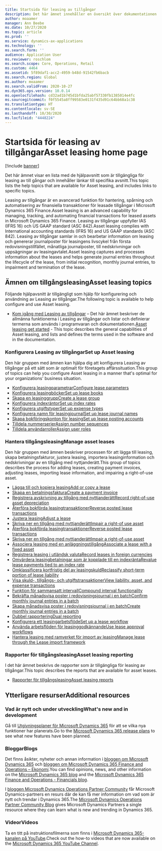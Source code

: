 ```yaml
---
title: Startsida för leasing av tillgångar
description: Det här ämnet innehåller en översikt över dokumentationen om leasing av tillgångar samt länkar till specifika ämnen.
author: moaamer
manager: Ann Beebe
ms.date: 10/27/2020
ms.topic: article
ms.prod: ''
ms.service: dynamics-ax-applications
ms.technology: ''
ms.search.form: ''
audience: Application User
ms.reviewer: roschlom
ms.search.scope: Core, Operations, Retail
ms.custom: 4464
ms.assetid: 5f89daf1-acc2-4959-b48d-91542fb6bacb
ms.search.region: Global
ms.author: moaamer
ms.search.validFrom: 2020-10-27
ms.dyn365.ops.version: 10.0.14
ms.openlocfilehash: cd32ad1b745d1bfda25abf57330fb1385014e4fc
ms.sourcegitcommit: f0f5545a8ff99583e0131f435d91c64bb68a1c38
ms.translationtype: HT
ms.contentlocale: sv-SE
ms.lasthandoff: 10/30/2020
ms.locfileid: "4448224"
---
```

# <a name="asset-leasing-home-page"></a><span data-ttu-id="c4e78-103">Startsida för leasing av tillgångar</span><span class="sxs-lookup"><span data-stu-id="c4e78-103">Asset leasing home page</span></span>

[!include [banner](../includes/banner.md)]

<span data-ttu-id="c4e78-104">Det här ämnet visar en lista med de hjälpavsnitt som är tillgängliga för leasing av till gångar och innehåller länkar till specifika avsnitt.</span><span class="sxs-lookup"><span data-stu-id="c4e78-104">This topic lists the help topics that are available for Asset leasing, and includes links to specific topics.</span></span> 

<span data-ttu-id="c4e78-105">Leasing av tillgångar är en avancerad funktion för hantering, spårning och automatisering av finansiella transaktioner för leasade tillgångar i Microsoft Dynamics 365 Finance.</span><span class="sxs-lookup"><span data-stu-id="c4e78-105">Asset leasing is an advanced capability for managing, tracking, and automating financial transactions for leased assets in Microsoft Dynamics 365 Finance.</span></span> <span data-ttu-id="c4e78-106">Leasing av tillgångar uppfyller IAS (IFRS 16) och US GAAP standard (ASC 842).</span><span class="sxs-lookup"><span data-stu-id="c4e78-106">Asset leasing complies with International accounting standards (IFRS 16) and US GAAP standards (ASC 842).</span></span> <span data-ttu-id="c4e78-107">Leasing av tillgångar samlar in och bearbetar information om leasing och genererar journalposter för leasingens livscykel från första redovisningstillfället, månatliga journalposter, till nedskrivningar och uppsägningar av leasingavtalet.</span><span class="sxs-lookup"><span data-stu-id="c4e78-107">Asset leasing captures and processes information about the leases and helps generate journal entries throughout the lifecycle of the lease, from initial recognition, monthly journal entries, to impairment and termination of the lease.</span></span>  

## <a name="asset-leasing-topics"></a><span data-ttu-id="c4e78-108">Ämnen om tillgångsleasing</span><span class="sxs-lookup"><span data-stu-id="c4e78-108">Asset leasing topics</span></span>
<span data-ttu-id="c4e78-109">Följande hjälpavsnitt är tillgängligt som hjälp för konfigurering och användning av Leasing av tillgångar.</span><span class="sxs-lookup"><span data-stu-id="c4e78-109">The following topic is available to help configure and use Asset leasing.</span></span> 

 - <span data-ttu-id="c4e78-110">[Kom igång med Leasing av tillgångar](asset-leasing-quick-start.md) – Det här ämnet beskriver de allmänna funktionerna i Leasing av tillgångar och listar och definierar termerna som används i programvaran och dokumentationen.</span><span class="sxs-lookup"><span data-stu-id="c4e78-110">[Asset leasing get started](asset-leasing-quick-start.md) - This topic describes the general capabilities of Asset leasing, and lists and defines the terms used in the software and in the documentation.</span></span>
 
 ### <a name="set-up-asset-leasing"></a><span data-ttu-id="c4e78-111">Konfigurera Leasing av tillgångar</span><span class="sxs-lookup"><span data-stu-id="c4e78-111">Set up Asset leasing</span></span>
 <span data-ttu-id="c4e78-112">Den här gruppen med ämnen kan hjälpa dig att konfigurera Leasing av tillgångar på ett sätt som är optimalt för företagets affärssituation.</span><span class="sxs-lookup"><span data-stu-id="c4e78-112">This group of topics can help you configure Asset leasing in a manner that's optimal for your organizations' business situation.</span></span>  
  
  - [<span data-ttu-id="c4e78-113">Konfigurera leasingparametrar</span><span class="sxs-lookup"><span data-stu-id="c4e78-113">Configure lease parameters</span></span>](config-lease-parameters.md) 
  - [<span data-ttu-id="c4e78-114">Konfigurera leasingböcker</span><span class="sxs-lookup"><span data-stu-id="c4e78-114">Set up lease books</span></span>](set-up-lease-books.md)
  - [<span data-ttu-id="c4e78-115">Skapa en leasinggrupp</span><span class="sxs-lookup"><span data-stu-id="c4e78-115">Create a lease group</span></span>](create-lease-group.md)
  - [<span data-ttu-id="c4e78-116">Konfigurera indexräntor</span><span class="sxs-lookup"><span data-stu-id="c4e78-116">Set up index rates</span></span>](set-up-index-rate-types.md)
  - [<span data-ttu-id="c4e78-117">Konfigurera utgiftstyper</span><span class="sxs-lookup"><span data-stu-id="c4e78-117">Set up expense types</span></span>](set-up-expense-types.md)
  - [<span data-ttu-id="c4e78-118">Konfigurera namn för leasingjournal</span><span class="sxs-lookup"><span data-stu-id="c4e78-118">Set up lease journal names</span></span>](set-up-lease-journal-names.md)
  - [<span data-ttu-id="c4e78-119">Skapa bokföringskonton för leasing</span><span class="sxs-lookup"><span data-stu-id="c4e78-119">Set up lease posting accounts</span></span>](set-up-lease-posting-accts.md)
  - [<span data-ttu-id="c4e78-120">Tilldela nummerserier</span><span class="sxs-lookup"><span data-stu-id="c4e78-120">Assign number sequences</span></span>](leasing-number-sequences.md)
  - [<span data-ttu-id="c4e78-121">Tilldela användarroller</span><span class="sxs-lookup"><span data-stu-id="c4e78-121">Assign user roles</span></span>](lease-user-roles.md)

### <a name="manage-asset-leases"></a><span data-ttu-id="c4e78-122">Hantera tillgångsleasing</span><span class="sxs-lookup"><span data-stu-id="c4e78-122">Manage asset leases</span></span>
<span data-ttu-id="c4e78-123">Den här gruppen med ämnen beskriver processen för att lägga till leasing, skapa betalningsfakturor, justera leasing, importera leasinginformation och nedskrivningar av en tillgång med nyttjanderätt.</span><span class="sxs-lookup"><span data-stu-id="c4e78-123">This group of topics describes the process for adding leases, creating payment invoices, adjusting leases, importing lease information, and impairing a right-of-use asset.</span></span> 

 - [<span data-ttu-id="c4e78-124">Lägga till och kopiera leasing</span><span class="sxs-lookup"><span data-stu-id="c4e78-124">Add or copy a lease</span></span>](add-lease.md)
 - [<span data-ttu-id="c4e78-125">Skapa en betalningsfaktura</span><span class="sxs-lookup"><span data-stu-id="c4e78-125">Create a payment invoice</span></span>](create-payment-invoice.md)
 - [<span data-ttu-id="c4e78-126">Registrera avskrivning av tillgång med nyttjanderätt</span><span class="sxs-lookup"><span data-stu-id="c4e78-126">Record right-of-use asset depreciation</span></span>](record-rou-asset-depreciation.md)
 - [<span data-ttu-id="c4e78-127">Återföra bokförda leasingtransaktioner</span><span class="sxs-lookup"><span data-stu-id="c4e78-127">Reverse posted lease transactions</span></span>](reverse-posted-lease-trans.md)
 - [<span data-ttu-id="c4e78-128">Justera leasing</span><span class="sxs-lookup"><span data-stu-id="c4e78-128">Adjust a lease</span></span>](adjust-lease.md)
 - [<span data-ttu-id="c4e78-129">Skriva ner en tillgång med nyttjanderätt</span><span class="sxs-lookup"><span data-stu-id="c4e78-129">Impair a right-of use asset</span></span>](impair-rou-asset.md)
 - [<span data-ttu-id="c4e78-130">Återföra bokförda leasingtransaktioner</span><span class="sxs-lookup"><span data-stu-id="c4e78-130">Reverse posted lease transactions</span></span>](reverse-posted-lease-trans.md)
 - [<span data-ttu-id="c4e78-131">Skriva ner en tillgång med nyttjanderätt</span><span class="sxs-lookup"><span data-stu-id="c4e78-131">Impair a right-of-use asset</span></span>](impair-rou-asset.md)
 - [<span data-ttu-id="c4e78-132">Associera leasing med en anläggningstillgång</span><span class="sxs-lookup"><span data-stu-id="c4e78-132">Associate a lease with a fixed asset</span></span>](associate-lease-with-fixed-asset.md)
 - [<span data-ttu-id="c4e78-133">Registrera leasing i utländsk valuta</span><span class="sxs-lookup"><span data-stu-id="c4e78-133">Record leases in foreign currencies</span></span>](record-leases-foreign-currency.md)
 - [<span data-ttu-id="c4e78-134">Omvärdera leasingbetalningar som är kopplade till en indexränta</span><span class="sxs-lookup"><span data-stu-id="c4e78-134">Revalue lease payments tied to an index rate</span></span>](revalue-payments-tied-2-index-rate.md)
 - [<span data-ttu-id="c4e78-135">Omklassificera kortfristig del av leasingskuld</span><span class="sxs-lookup"><span data-stu-id="c4e78-135">Reclassify short-term portion of lease liability</span></span>](reclassify-st-lease-liability.md)
 - [<span data-ttu-id="c4e78-136">Visa skuld-, tillgångs- och utgiftstransaktioner</span><span class="sxs-lookup"><span data-stu-id="c4e78-136">View liability, asset, and expense transactions</span></span>](view-asset-transactions.md)
 - [<span data-ttu-id="c4e78-137">Funktion för sammansatt intervall</span><span class="sxs-lookup"><span data-stu-id="c4e78-137">Compound interval functionality</span></span>](compound-interval-functionality.md)
 - [<span data-ttu-id="c4e78-138">Bekräfta månadsvisa poster i redovisningsjournal i en batch</span><span class="sxs-lookup"><span data-stu-id="c4e78-138">Confirm monthly journal entries in a batch</span></span>](confirm-payment-schedules-in-batch.md)
 - [<span data-ttu-id="c4e78-139">Skapa månadsvisa poster i redovisningsjournal i en batch</span><span class="sxs-lookup"><span data-stu-id="c4e78-139">Create monthly journal entries in a batch</span></span>](create-monthly-journals-batch.md)
 - [<span data-ttu-id="c4e78-140">Dubbel rapportering</span><span class="sxs-lookup"><span data-stu-id="c4e78-140">Dual reporting</span></span>](dual-reporting.md)
 - [<span data-ttu-id="c4e78-141">Konfigurera ett leasingarbetsflöde</span><span class="sxs-lookup"><span data-stu-id="c4e78-141">Set up a lease workflow</span></span>](set-up-lease-wrkflw.md)
 - [<span data-ttu-id="c4e78-142">Använda arbetsflöden för leasinggodkännande</span><span class="sxs-lookup"><span data-stu-id="c4e78-142">Use lease approval workflows</span></span>](use-create-lease-wrkflw.md)
 - [<span data-ttu-id="c4e78-143">Hantera leasing med ramverket för import av leasing</span><span class="sxs-lookup"><span data-stu-id="c4e78-143">Manage lease through the Lease import framework</span></span>](manage-leases-thru-imprt-framewrk.md)
 
### <a name="asset-leasing-reporting"></a><span data-ttu-id="c4e78-144">Rapporter för tillgångsleasing</span><span class="sxs-lookup"><span data-stu-id="c4e78-144">Asset leasing reporting</span></span>
<span data-ttu-id="c4e78-145">I det här ämnet beskrivs de rapporter som är tillgängliga för leasing av tillgångar.</span><span class="sxs-lookup"><span data-stu-id="c4e78-145">This topic describes the reports that are available for asset leases.</span></span> 

 - [<span data-ttu-id="c4e78-146">Rapporter för tillgångsleasing</span><span class="sxs-lookup"><span data-stu-id="c4e78-146">Asset leasing reports</span></span>](asset-leasing-rprts.md)
 

## <a name="additional-resources"></a><span data-ttu-id="c4e78-147">Ytterligare resurser</span><span class="sxs-lookup"><span data-stu-id="c4e78-147">Additional resources</span></span>

### <a name="whats-new-and-in-development"></a><span data-ttu-id="c4e78-148">Vad är nytt och under utveckling</span><span class="sxs-lookup"><span data-stu-id="c4e78-148">What's new and in development</span></span>

<span data-ttu-id="c4e78-149">Gå till [Utgivningsplaner för Microsoft Dynamics 365](https://go.microsoft.com/fwlink/?linkid=2010158) för att se vilka nya funktioner har planerats.</span><span class="sxs-lookup"><span data-stu-id="c4e78-149">Go to the [Microsoft Dynamics 365 release plans](https://go.microsoft.com/fwlink/?linkid=2010158) to see what new features have been planned.</span></span> 

### <a name="blogs"></a><span data-ttu-id="c4e78-150">Bloggar</span><span class="sxs-lookup"><span data-stu-id="c4e78-150">Blogs</span></span>

<span data-ttu-id="c4e78-151">Det finns åsikter, nyheter och annan information i [bloggen om Microsoft Dynamics 365](https://community.dynamics.com/b/msftdynamicsblog?c=Enterprise) och [bloggen om Microsoft Dynamics 365 Finance and Operations – Ekonomi](https://community.dynamics.com/365/financeandoperations/b/financials).</span><span class="sxs-lookup"><span data-stu-id="c4e78-151">You can find opinions, news, and other information on the [Microsoft Dynamics 365 blog](https://community.dynamics.com/b/msftdynamicsblog?c=Enterprise) and the [Microsoft Dynamics 365 Finance and Operations - Financials blog](https://community.dynamics.com/365/financeandoperations/b/financials).</span></span>

<span data-ttu-id="c4e78-152">I [bloggen Microsoft Dynamics Operations Partner Community](https://community.dynamics.com/partner/b/operationspartnercommunityblog) får Microsoft Dynamics-partners en resurs där de kan få mer information om vad som är nytt och trendar i Dynamics 365.</span><span class="sxs-lookup"><span data-stu-id="c4e78-152">The [Microsoft Dynamics Operations Partner Community Blog](https://community.dynamics.com/partner/b/operationspartnercommunityblog) gives Microsoft Dynamics Partners a single resource where they can learn what is new and trending in Dynamics 365.</span></span>

### <a name="videos"></a><span data-ttu-id="c4e78-153">Videor</span><span class="sxs-lookup"><span data-stu-id="c4e78-153">Videos</span></span>

<span data-ttu-id="c4e78-154">Ta en titt på instruktionsfilmerna som finns i [Microsoft Dynamics 365-kanalen på YouTube](https://www.youtube.com/channel/UCJGCg4rB3QSs8y_1FquelBQ).</span><span class="sxs-lookup"><span data-stu-id="c4e78-154">Check out the how-to videos that are now available on the [Microsoft Dynamics 365 YouTube Channel](https://www.youtube.com/channel/UCJGCg4rB3QSs8y_1FquelBQ).</span></span> 
